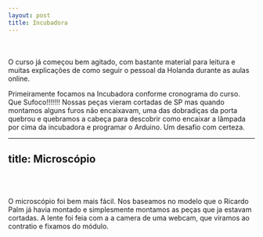 ```yaml
---
layout: post
title: Incubadora
---
```

<br >
<br />
O curso já começou bem agitado, com bastante material para leitura e muitas explicações de como seguir o pessoal da Holanda durante as aulas online.

Primeiramente focamos na Incubadora conforme cronograma do curso. Que Sufoco!!!!!!! Nossas peças vieram cortadas de SP mas quando montamos alguns furos não encaixavam, uma das dobradiças da porta quebrou e quebramos a cabeça para descobrir como encaixar a lâmpada por cima da incubadora e programar o Arduino.  Um desafio com certeza.

---
title: Microscópio
---

<br >

<br />


O microscópio foi bem mais fácil. Nos baseamos no modelo que o Ricardo Palm já havia montado e simplesmente montamos as peças que ja estavam cortadas. A lente foi feia com a a camera de uma webcam, que viramos ao contratio e fixamos do módulo.


